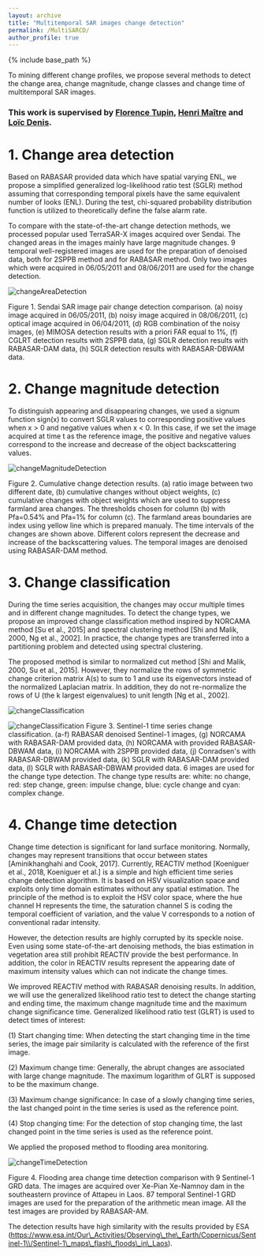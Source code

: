 ```yaml
---
layout: archive
title: "Multitemporal SAR images change detection"
permalink: /MultiSARCD/
author_profile: true
---
```



{% include base_path %}

To mining different change profiles, we propose several methods to detect the change area, change magnitude, change classes and change time of multitemporal SAR images. 

### This work is supervised by [Florence Tupin](https://perso.telecom-paristech.fr/tupin/), [Henri Maître](https://perso.telecom-paristech.fr/maitre/) and  [Loïc Denis](https://perso.univ-st-etienne.fr/deniloic/).

# 1. Change area detection

Based on RABASAR provided data which have spatial varying ENL, we propose a simplified generalized log-likelihood ratio test (SGLR) method assuming that corresponding temporal pixels have the same equivalent number of looks (ENL). During the test, chi-squared  probability distribution function is utilized to theoretically define the false alarm rate. 

To  compare  with  the  state-of-the-art change  detection methods,  we  processed popular used TerraSAR-X images acquired over Sendai. The changed areas in the images mainly have large magnitude changes. 9 temporal well-registered images are used for the preparation of denoised data, both for 2SPPB method and for RABASAR method. Only two images which were acquired in 06/05/2011 and 08/06/2011 are used for the change detection.

![changeAreaDetection](/images/changeAreaDetection2.png)

Figure 1. Sendai SAR image pair change detection comparison. (a) noisy image acquired in 06/05/2011, (b) noisy image acquired in  08/06/2011, (c) optical image acquired in 06/04/2011, (d) RGB combination of the noisy images, (e) MIMOSA detection results with a priori FAR equal to 1%, (f) CGLRT detection results with 2SPPB  data, (g) SGLR detection results with RABASAR-DAM  data, (h) SGLR detection results with RABASAR-DBWAM  data.


# 2. Change magnitude detection

To distinguish  appearing and disappearing changes, we used a signum function sign(x) to convert SGLR values to corresponding positive values when x > 0 and negative values when x < 0. In this case, if we set the image acquired at time t as the reference image, the positive and negative values correspond to the increase and decrease of the object backscattering values.

![changeMagnitudeDetection](/images/changeMagnitudeDetection2.png)

Figure 2. Cumulative change detection results. (a) ratio image between two different date, (b) cumulative changes without object weights, (c) cumulative changes with object weights which are used to suppress farmland area changes. The thresholds chosen for column (b) with Pfa=0.54% and Pfa=1% for column (c). The farmland areas boundaries are index using yellow line which is prepared manualy. The time intervals of the changes are shown above. Different colors  represent the decrease and increase of the backscattering values. The temporal images are denoised using RABASAR-DAM method.


# 3. Change classification

During the time series acquisition, the changes may occur multiple times and in different change magnitudes. To detect the change types, we propose an improved change classification method inspired by NORCAMA method [Su et al., 2015] and spectral clustering method [Shi and Malik, 2000, Ng et al., 2002]. In practice, the change types are transferred into a partitioning problem and detected using spectral clustering.

The proposed method is similar to normalized cut method [Shi and Malik, 2000, Su et al., 2015]. However, they normalize the rows of symmetric change criterion matrix A(s) to sum to 1 and  use its eigenvectors instead of the normalized Laplacian matrix. In addition, they do not re-normalize the rows of U (the k largest eigenvalues) to unit length [Ng et al., 2002].

![changeClassification](/images/changeClassification2.png)

![changeClassification](/images/changeClassification3.png)
Figure 3. Sentinel-1 time series change classification. (a-f) RABASAR denoised Sentinel-1 images, (g) NORCAMA with RABASAR-DAM  provided data, (h) NORCAMA with provided RABASAR-DBWAM data, (i) NORCAMA with 2SPPB provided data, (j) Conradsen's with RABASAR-DBWAM provided data, (k) SGLR with RABASAR-DAM provided data, (l) SGLR with RABASAR-DBWAM provided data. 6 images are used for the change type detection. The change type results are: white: no change, red: step change, green: impulse change, blue: cycle change and cyan: complex change.


# 4. Change time detection

Change time detection is significant for land surface monitoring. Normally, changes
may represent transitions that occur between states [Aminikhanghahi and Cook, 2017].
Currently, REACTIV method [Koeniguer et al., 2018, Koeniguer et al.] is a simple and
high efficient time series change detection algorithm. It is based on HSV visualization
space and exploits only time domain estimates without any spatial estimation. The principle of the method is to exploit the HSV color space, where the hue channel H represents the time, the saturation channel S is coding the temporal coefficient of variation,
and the value V corresponds to a notion of conventional radar intensity.

However, the detection results are highly corrupted by its speckle noise. Even using some
state-of-the-art denoising methods, the bias estimation in vegetation area still prohibit
REACTIV provide the best performance. In addition, the color in REACTIV results
represent the appearing date of maximum intensity values which can not indicate the
change times.

We improved REACTIV method with RABASAR
denoising results. In addition, we will use  the generalized likelihood ratio test to  detect the change starting and ending time, the maximum change magnitude
time and the maximum change significance time.
Generalized likelihood ratio test (GLRT) is used to detect times of interest:

(1) Start changing time: When detecting the start changing time in the time series, the image pair similarity is calculated with the reference of the first image.
    
(2) Maximum change time: Generally, the abrupt changes are associated with large change magnitude. The maximum logarithm of GLRT  is supposed to be the maximum change.
    
(3) Maximum change significance: In case of a slowly changing time series, the last changed point in the time series is used as the reference point. 
    
(4) Stop changing time: For the detection of stop changing time, the last changed point in the time series is used as the reference point.





We applied the proposed method to  flooding area monitoring.

![changeTimeDetection](/images/changeTimeDetection.png)

Figure 4. Flooding area change time detection comparison with 9 Sentinel-1 GRD
data. The images are acquired over Xe-Pian Xe-Namnoy dam in the southeastern province
of Attapeu in Laos. 87 temporal Sentinel-1 GRD images are used for the preparation of
the arithmetic mean image. All the test images are provided by RABASAR-AM.

The detection results have high similarity with the results provided by ESA (https://www.esa.int/Our\_Activities/Observing\_the\_Earth/Copernicus/Sentinel-1\\/Sentinel-1\_maps\_flash\_floods\_in\_Laos).







